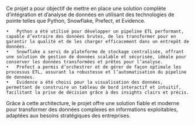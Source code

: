 Ce projet a pour objectif de mettre en place une solution complète d’intégration et d’analyse de données en utilisant des technologies de pointe telles que Python, Snowflake, Prefect, et Evidence.

	•	Python a été utilisé pour développer un pipeline ETL performant, capable d’extraire des données brutes, de les transformer pour en garantir la qualité et de les charger efficacement dans un entrepôt de données.
	•	Snowflake a servi de plateforme de stockage centralisée, offrant une solution de gestion de données scalable et sécurisée, idéale pour conserver les données transformées et prêtes pour l’analyse.
	•	Prefect a permis d’orchestrer et de gérer de façon optimale les processus ETL, assurant la robustesse et l’automatisation du pipeline de données.
	•	Evidence a été choisi pour la visualisation des données, permettant de construire un tableau de bord interactif et intuitif, facilitant la prise de décision grâce à des insights clairs et précis.

Grâce à cette architecture, le projet offre une solution fiable et moderne pour transformer des données complexes en informations exploitables, adaptées aux besoins stratégiques des entreprises.

